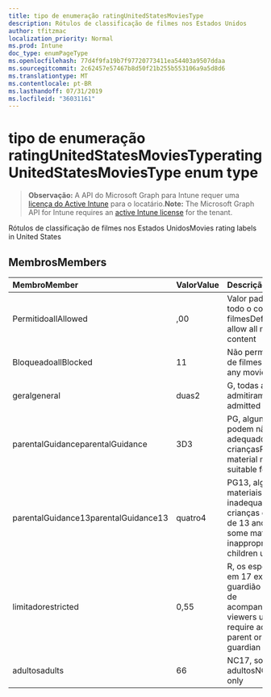 ```yaml
---
title: tipo de enumeração ratingUnitedStatesMoviesType
description: Rótulos de classificação de filmes nos Estados Unidos
author: tfitzmac
localization_priority: Normal
ms.prod: Intune
doc_type: enumPageType
ms.openlocfilehash: 77d4f9fa19b7f97720773411ea54403a9507ddaa
ms.sourcegitcommit: 2c62457e57467b8d50f21b255b553106a9a5d8d6
ms.translationtype: MT
ms.contentlocale: pt-BR
ms.lasthandoff: 07/31/2019
ms.locfileid: "36031161"
---
```

# <a name="ratingunitedstatesmoviestype-enum-type"></a><span data-ttu-id="a988c-103">tipo de enumeração ratingUnitedStatesMoviesType</span><span class="sxs-lookup"><span data-stu-id="a988c-103">ratingUnitedStatesMoviesType enum type</span></span>

> <span data-ttu-id="a988c-104">**Observação:** A API do Microsoft Graph para Intune requer uma [licença do Active Intune](https://go.microsoft.com/fwlink/?linkid=839381) para o locatário.</span><span class="sxs-lookup"><span data-stu-id="a988c-104">**Note:** The Microsoft Graph API for Intune requires an [active Intune license](https://go.microsoft.com/fwlink/?linkid=839381) for the tenant.</span></span>

<span data-ttu-id="a988c-105">Rótulos de classificação de filmes nos Estados Unidos</span><span class="sxs-lookup"><span data-stu-id="a988c-105">Movies rating labels in United States</span></span>

## <a name="members"></a><span data-ttu-id="a988c-106">Membros</span><span class="sxs-lookup"><span data-stu-id="a988c-106">Members</span></span>
|<span data-ttu-id="a988c-107">Membro</span><span class="sxs-lookup"><span data-stu-id="a988c-107">Member</span></span>|<span data-ttu-id="a988c-108">Valor</span><span class="sxs-lookup"><span data-stu-id="a988c-108">Value</span></span>|<span data-ttu-id="a988c-109">Descrição</span><span class="sxs-lookup"><span data-stu-id="a988c-109">Description</span></span>|
|:---|:---|:---|
|<span data-ttu-id="a988c-110">Permitido</span><span class="sxs-lookup"><span data-stu-id="a988c-110">allAllowed</span></span>|<span data-ttu-id="a988c-111">,0</span><span class="sxs-lookup"><span data-stu-id="a988c-111">0</span></span>|<span data-ttu-id="a988c-112">Valor padrão, permitir todo o conteúdo de filmes</span><span class="sxs-lookup"><span data-stu-id="a988c-112">Default value, allow all movies content</span></span>|
|<span data-ttu-id="a988c-113">Bloqueado</span><span class="sxs-lookup"><span data-stu-id="a988c-113">allBlocked</span></span>|<span data-ttu-id="a988c-114">1</span><span class="sxs-lookup"><span data-stu-id="a988c-114">1</span></span>|<span data-ttu-id="a988c-115">Não permitir conteúdo de filmes</span><span class="sxs-lookup"><span data-stu-id="a988c-115">Do not allow any movies content</span></span>|
|<span data-ttu-id="a988c-116">geral</span><span class="sxs-lookup"><span data-stu-id="a988c-116">general</span></span>|<span data-ttu-id="a988c-117">duas</span><span class="sxs-lookup"><span data-stu-id="a988c-117">2</span></span>|<span data-ttu-id="a988c-118">G, todas as idades admitiram</span><span class="sxs-lookup"><span data-stu-id="a988c-118">G, all ages admitted</span></span>|
|<span data-ttu-id="a988c-119">parentalGuidance</span><span class="sxs-lookup"><span data-stu-id="a988c-119">parentalGuidance</span></span>|<span data-ttu-id="a988c-120">3D</span><span class="sxs-lookup"><span data-stu-id="a988c-120">3</span></span>|<span data-ttu-id="a988c-121">PG, alguns materiais podem não ser adequados para crianças</span><span class="sxs-lookup"><span data-stu-id="a988c-121">PG, some material may not be suitable for children</span></span>|
|<span data-ttu-id="a988c-122">parentalGuidance13</span><span class="sxs-lookup"><span data-stu-id="a988c-122">parentalGuidance13</span></span>|<span data-ttu-id="a988c-123">quatro</span><span class="sxs-lookup"><span data-stu-id="a988c-123">4</span></span>|<span data-ttu-id="a988c-124">PG13, alguns materiais podem ser inadequados para crianças com menos de 13 anos</span><span class="sxs-lookup"><span data-stu-id="a988c-124">PG13, some material may be inappropriate for children under 13</span></span>|
|<span data-ttu-id="a988c-125">limitado</span><span class="sxs-lookup"><span data-stu-id="a988c-125">restricted</span></span>|<span data-ttu-id="a988c-126">0,5</span><span class="sxs-lookup"><span data-stu-id="a988c-126">5</span></span>|<span data-ttu-id="a988c-127">R, os espectadores em 17 exigem o guardião pai ou adulto de acompanhamento</span><span class="sxs-lookup"><span data-stu-id="a988c-127">R, viewers under 17 require accompanying parent or adult guardian</span></span>|
|<span data-ttu-id="a988c-128">adultos</span><span class="sxs-lookup"><span data-stu-id="a988c-128">adults</span></span>|<span data-ttu-id="a988c-129">6</span><span class="sxs-lookup"><span data-stu-id="a988c-129">6</span></span>|<span data-ttu-id="a988c-130">NC17, somente para adultos</span><span class="sxs-lookup"><span data-stu-id="a988c-130">NC17, adults only</span></span>|



